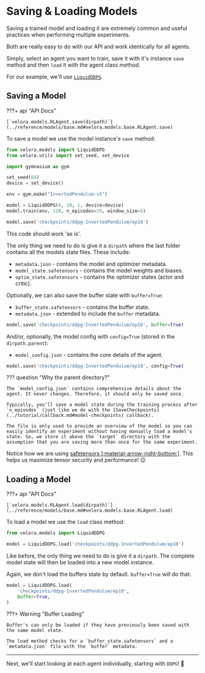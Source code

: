 # Saving & Loading Models

Saving a trained model and loading it are extremely common and useful practices when performing multiple experiments.

Both are really easy to do with our API and work identically for all agents.

Simply, select an agent you want to train, save it with it's instance `save` method and then `load` it with the agent class method.

For our example, we'll use [`LiquidDDPG`](../tutorial/agents/ddpg.md).

## Saving a Model

???+ api "API Docs"

    [`velora.models.RLAgent.save(dirpath)`](../reference/models/base.md#velora.models.base.RLAgent.save)

To save a model we use the model instance's `save` method:

```python
from velora.models import LiquidDDPG
from velora.utils import set_seed, set_device

import gymnasium as gym

set_seed(64)
device = set_device()

env = gym.make("InvertedPendulum-v5")

model = LiquidDDPG(4, 10, 1, device=device)
model.train(env, 128, n_episodes=10, window_size=5)

model.save('checkpoints/ddpg-InvertedPendulum/ep10')
```

This code should work 'as is'.

The only thing we need to do is give it a `dirpath` where the last folder contains all the models state files. These include:

- `metadata.json` - contains the model and optimizer metadata.
- `model_state.safetensors` - contains the model weights and biases.
- `optim_state.safetensors` - contains the optimizer states (actor and critic).

Optionally, we can also save the buffer state with `buffer=True`:

- `buffer_state.safetensors` - contains the buffer state.
- `metadata.json` - extended to include the `buffer` metadata.

```python
model.save('checkpoints/ddpg-InvertedPendulum/ep10', buffer=True)
```

And/or, optionally, the model config with `config=True` (stored in the `dirpath.parent`):

- `model_config.json` - contains the core details of the agent.

```python
model.save('checkpoints/ddpg-InvertedPendulum/ep10', config=True)
```

??? question "Why the parent directory?"

    The `model_config.json` contains comprehensive details about the agent. It never changes. Therefore, it should only be saved once.

    Typically, you'll save a model state during the training process after `n_episodes` (just like we do with the [SaveCheckpoints](../tutorial/callback.md#model-checkpoints) callback).

    The file is only used to provide an overview of the model so you can easily identify an experiment without having manually load a model's state. So, we store it above the `target` directory with the assumption that you are saving more than once for the same experiment.

Notice how we are using [safetensors [:material-arrow-right-bottom:]](https://github.com/huggingface/safetensors). This helps us maximize tensor security and performance! 😉

## Loading a Model

???+ api "API Docs"

    [`velora.models.RLAgent.load(dirpath)`](../reference/models/base.md#velora.models.base.RLAgent.load)

To load a model we use the `load` class method:

```python
from velora.models import LiquidDDPG

model = LiquidDDPG.load('checkpoints/ddpg-InvertedPendulum/ep10')
```

Like before, the only thing we need to do is give it a `dirpath`. The complete model state will then be loaded into a new model instance.

Again, we don't load the buffers state by default. `buffer=True` will do that.

```python
model = LiquidDDPG.load(
    'checkpoints/ddpg-InvertedPendulum/ep10',
    buffer=True,
)
```

???+ Warning "Buffer Loading"

    Buffer's can only be loaded if they have previously been saved with the same model state.

    The load method checks for a `buffer_state.safetensors` and a `metadata.json` file with the `buffer` metadata.

---

Next, we'll start looking at each agent individually, starting with `DDPG`! 🚀
